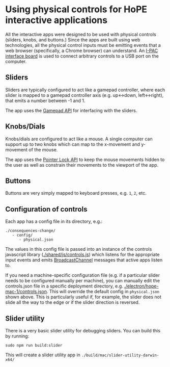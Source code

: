 # Using physical controls for HoPE interactive applications

All the interactive apps were designed to be used with physical controls (sliders, knobs, and buttons.) Since the apps are built using web technologies, all the physical control inputs must be emitting events that a web browser (specifically, a Chrome browser) can understand. An [I-PAC interface board](https://www.ultimarc.com/ipacuio.html) is used to connect arbitrary controls to a USB port on the computer.

## Sliders

Sliders are typically configured to act like a gamepad controller, where each slider is mapped to a gamepad controller axis (e.g. up<->down, left<->right), that emits a number between -1 and 1.

The app uses the [Gamepad API](https://developer.mozilla.org/en-US/docs/Web/API/Gamepad_API) for interfacing with the sliders.

## Knobs/Dials

Knobs/dials are configured to act like a mouse. A single computer can support up to two knobs which can map to the x-movement and y-movement of the mouse.

The app uses the [Pointer Lock API](https://developer.mozilla.org/en-US/docs/Web/API/Pointer_Lock_API) to keep the mouse movements hidden to the user as well as constrain their movements to the viewport of the app.

## Buttons

Buttons are very simply mapped to keyboard presses, e.g. `1`, `2`, etc.

## Configuration of controls

Each app has a config file in its directory, e.g.:

```
./consequences-change/
   - config/
      - physical.json
```

The values in this config file is passed into an instance of the controls javascript library ([./shared/js/controls.js](../shared/js/controls.js)) which listens for the appropriate input events and emits [BroadcastChannel](https://developer.mozilla.org/en-US/docs/Web/API/Broadcast_Channel_API) messages that active apps listen to.

If you need a machine-specific configuration file (e.g. if a particular slider needs to be configured manually per machine), you can manually edit the controls.json file in a specific deployment directory, e.g. [./electron/hope-mac-1/controls.json](../electron/hope-mac-1/controls.json).  This will override the default config in `physical.json` shown above. This is particularly useful if, for example, the slider does not slide all the way to the edge or if the slider direction is reversed.

## Slider utility

There is a very basic slider utility for debugging sliders. You can build this by running:

```
sudo npm run build:slider
```

This will create a slider utility app in `./build/mac/slider-utility-darwin-x64/`
